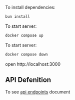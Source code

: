 To install dependencies:
```sh
bun install
```

To start server:
```sh
docker compose up
```

To start server:
```sh
docker compose down
```

open http://localhost:3000

## API Defenition
To see [api endpoints](./docs/endpoints.md) document